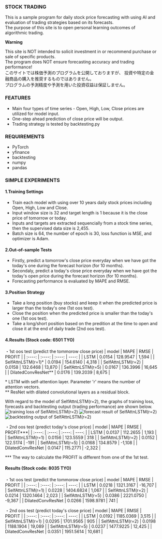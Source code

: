 ### STOCK TRADING
This is a sample program for daily stock price forecasting with using AI and evaluation of trading strategies based on its forecasts.
<br>
The purpose of this site is to open personal learning outcomes of algorithmic trading.


**Warning**

This site is NOT intended to solicit investment in or recommend purchase or sale of specific products. 
<br>
The program does NOT ensure forecasting accuracy and trading performance!
<br>
このサイトでは株価予測のプログラムを公開しておりますが、
投資や特定の金融商品の購入を推奨するものではありません。<br>
プログラムの予測精度や予測を用いた投資収益は保証しません。

### FEATURES
* Main four types of time series - Open, High, Low, Close prices are utilized for model input.
* One-step ahead prediction of close price will be output.
* Trading strategy is tested by backtesting.py

### REQUIREMENTS
* PyTorch
* yfinance
* backtesting
* numpy
* pandas

### SIMPLE EXPERIMENTS
#### 1.Training Settings
* Train each model with using over 10 years daily stock prices including Open, High, Low and Close.
* Input window size is 32 and target length is 1 because it is the close price of tomorrow or today.
* Inputs and targets are extracted sequencially from a stock time series, then the supervised data size is 2,455.
* Batch size is 64, the number of epoch is 30, loss function is MSE, and optimizer is Adam.
#### 2.Out-of-sample Tests
* Firstly, predict a tomorrow's close price everyday when we have got the today's one during the forecast horizon (for 10 months).
* Secondaly, predict a today's close price everyday when we have got the today's open price during the forecast horizon (for 10 months).  
* Forecasting performance is evaluated by MAPE and RMSE.
#### 3.Position Strategy
* Take a long position (buy stocks) and keep it when the predicted price is larger than the today's one (1st oos test).
* Close the position when the predicted price is smaller than the today's one (1st oos test).
* Take a long/short position based on the predition at the time to open and close it at the end of daily trade (2nd oos test).  

#### 4.Results (Stock code: 6501 TYO)
・1st oos test (predict the tommorow close price)
|  model               |  MAPE  |  RMSE    |  PROFIT   |
|  :----:              | :----: | :----:   |   ----:   |
|  LSTM                | 0.0154 | 128.9547 |   1,594   |
|  SelfAttnLSTM(r=1)*  | 0.0194 | 154.6140 |   4,318   |
|  SelfAttnLSTM(r=2)   | 0.0158 | 132.6468 |   13,870  |
|  SelfAttnLSTM(r=5)   | 0.0167 | 136.3996 |   16,645  |
|  DilatedConvResNet** | 0.0176 | 139.2039 |   8,675   |

\* LSTM with self-attention layer. Parameter 'r' means the number of attention vectors.
<br>
** ResNet with dilated convolutional layers as a residual block. 

With regard to the model of SelfAttnLSTM(r=2), the graphs of training loss, forecasts and backtesting output (trading performance) are shown below.
![training loss of SelfAttnLSTM(r=2)](https://github.com/SatoshiMuna/stocktrading/blob/main/SelfAttnLSTM(r%3D2)_loss.png)
![forecast result of SelfAttnLSTM(r=2)](https://github.com/SatoshiMuna/stocktrading/blob/main/SelfAttnLSTM(r%3D2)_forecasts.png)
![backtesting output of SelfAttnLSTM(r=2)](https://github.com/SatoshiMuna/stocktrading/blob/main/SelfAttnLSTM(r%3D2).png)


・2nd oos test  (predict today's close price)
|  model               |  MAPE  |  RMSE    |  PROFIT***|
|  :----:              | :----: | :----:   |   ----:   |
|  LSTM                | 0.0137 | 112.2655 |   1,193   |
|  SelfAttnLSTM(r=1)   | 0.0156 | 123.5559 |     318   |
|  SelfAttnLSTM(r=2)   | 0.0152 | 122.5174 |    -191   |
|  SelfAttnLSTM(r=5)   | 0.0168 | 134.8579 |  -1,108   |
|  DilatedConvResNet   | 0.0147 | 115.2771 |  -2,322   |

*** The way to calculate the PROFIT is different from one of the 1st test. 

#### Results (Stock code: 8035 TYO)
・1st oos test (predict the tommorow close price)
|  model               |  MAPE  |  RMSE     |  PROFIT   |
|  :----:              | :----: |  :----:   |   ----:   |
|  LSTM                | 0.0218 | 1321.3167 |  -16,707  |
|  SelfAttnLSTM(r=1)   | 0.0228 | 1404.6824 |    1,067  |
|  SelfAttnLSTM(r=2)   | 0.0214 | 1320.1464 |    2,023  |
|  SelfAttnLSTM(r=5)   | 0.0386 | 2221.0750 |   -9,367  |
|  DilatedConvResNet   | 0.0266 | 1598.9781 |      741  |

・2nd oos test  (predict today's close price)
|  model               |  MAPE  |  RMSE     |  PROFIT   |
|  :----:              | :----: |  :----:   |   ----:   |
|  LSTM                | 0.0192 | 1185.0369 |   3,515   |
|  SelfAttnLSTM(r=1)   | 0.0295 | 1701.9565 |     905   |
|  SelfAttnLSTM(r=2)   | 0.0198 | 1188.1904 |  19,089   |
|  SelfAttnLSTM(r=5)   | 0.0237 | 1477.9225 |  12,425   |
|  DilatedConvResNet   | 0.0351 | 1951.5614 |  10,681   |


